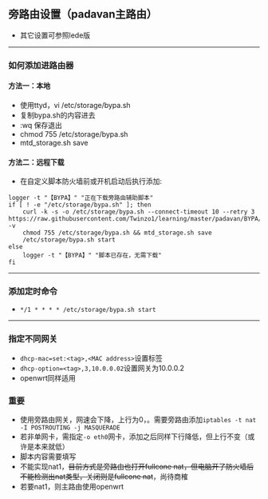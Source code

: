 ## 旁路由设置（padavan主路由）
* 其它设置可参照lede版

----
### 如何添加进路由器
#### 方法一：本地
* 使用ttyd，vi /etc/storage/bypa.sh
* 复制bypa.sh的内容进去
* :wq 保存退出
* chmod 755 /etc/storage/bypa.sh
* mtd_storage.sh save

#### 方法二：远程下载
* 在自定义脚本防火墙前或开机启动后执行添加:
```
logger -t "【BYPA】" "正在下载旁路由辅助脚本"
if [ ! -e "/etc/storage/bypa.sh" ]; then
    curl -k -s -o /etc/storage/bypa.sh --connect-timeout 10 --retry 3 https://raw.githubusercontent.com/Twinzo1/learning/master/padavan/BYPA/bypa.sh -v
    chmod 755 /etc/storage/bypa.sh && mtd_storage.sh save
    /etc/storage/bypa.sh start
else
    logger -t "【BYPA】" "脚本已存在，无需下载"
fi
```
------------
### 添加定时命令
* ``` */1 * * * * /etc/storage/bypa.sh start ```
-----
### 指定不同网关
* ```dhcp-mac=set:<tag>,<MAC address>```设置标签
* ```dhcp-option=<tag>,3,10.0.0.02```设置网关为10.0.0.2
* openwrt同样适用
### 重要
* 使用旁路由网关，网速会下降，上行为0，。需要旁路由添加```iptables -t nat -I POSTROUTING -j MASQUERADE```
* 若非单网卡，需指定```-o eth0```网卡，添加之后同样下行降低，但上行不变（或许是本来就低）
* 脚本内容需要填写
* 不能实现nat1，~~目前方式是旁路由也打开fullcone nat，但电脑开了防火墙后不能检测出nat类型，关闭则是fullcone nat~~，尚待商榷
* 若要nat1，则主路由使用openwrt
